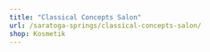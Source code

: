 ```yaml
---
title: "Classical Concepts Salon"
url: /saratoga-springs/classical-concepts-salon/
shop: Kosmetik
---
```

